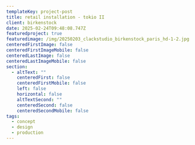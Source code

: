 ```yaml
---
templateKey: project-post
title: retail installation - tokio II
client: birkenstock
date: 2025-02-24T09:48:08.747Z
featuredproject: true
featuredimage: /img/20250203_clackstudio_birkenstock_paris_hd-1-2.jpg
centeredFirstImage: false
centeredFirstImageMobile: false
centeredLastImage: false
centeredLastImageMobile: false
section:
  - altText: ""
    centeredFirst: false
    centeredFirstMobile: false
    left: false
    horizontal: false
    altTextSecond: ""
    centeredSecond: false
    centeredSecondMobile: false
tags:
  - concept
  - design
  - production
---
```


